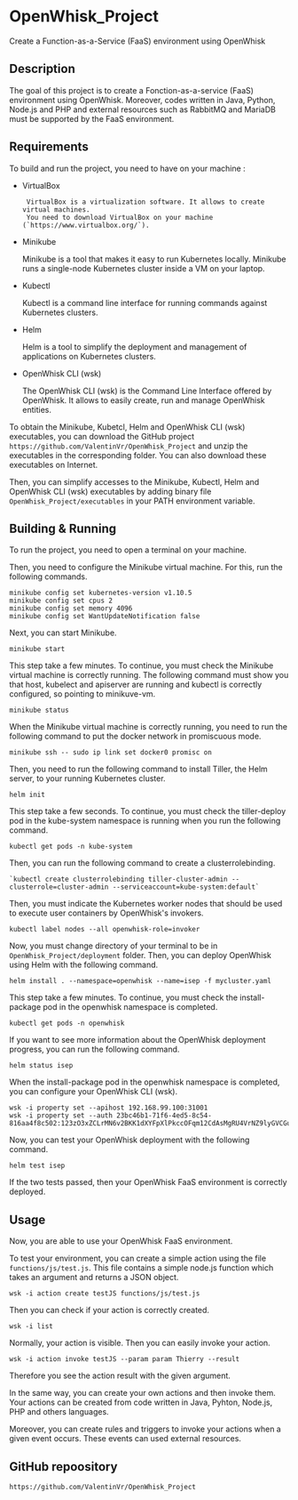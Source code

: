 # OpenWhisk_Project

Create a Function-as-a-Service (FaaS) environment using OpenWhisk

## Description

The goal of this project is to create a Fonction-as-a-service (FaaS) environment using OpenWhisk. Moreover, codes written in Java, Python, Node.js and PHP and external resources such as RabbitMQ and MariaDB must be supported by the FaaS environment.

## Requirements

To build and run the project, you need to have on your machine :

 - VirtualBox 
	
		VirtualBox is a virtualization software. It allows to create virtual machines.
		You need to download VirtualBox on your machine (`https://www.virtualbox.org/`).
	
 - Minikube
	
	Minikube is a tool that makes it easy to run Kubernetes locally. Minikube runs a single-node Kubernetes cluster inside a VM on your laptop.

 - Kubectl
	
	Kubectl is a command line interface for running commands against Kubernetes clusters.
	
 - Helm
	
	Helm is a tool to simplify the deployment and management of applications on Kubernetes clusters.

 - OpenWhisk CLI (wsk)
		
	The OpenWhisk CLI (wsk) is the Command Line Interface offered by OpenWhisk. It allows to easily create, run and manage OpenWhisk entities.
	

To obtain the Minikube, Kubetcl, Helm and OpenWhisk CLI (wsk) executables, you can download the GitHub project `https://github.com/ValentinVr/OpenWhisk_Project` and unzip the executables in the corresponding folder. You can also download these executables on Internet.
		
Then, you can simplify accesses to the Minikube, Kubectl, Helm and OpenWhisk CLI (wsk) executables by adding binary file `OpenWhisk_Project/executables` in your PATH environment variable.

## Building & Running

To run the project, you need to open a terminal on your machine.

Then, you need to configure the Minikube virtual machine. For this, run the following commands.

```
minikube config set kubernetes-version v1.10.5
minikube config set cpus 2
minikube config set memory 4096
minikube config set WantUpdateNotification false
```

Next, you can start Minikube.

```
minikube start
```

This step take a few minutes. To continue, you must check the Minikube virtual machine is correctly running. The following command must show you that host, kubelect and apiserver are running and kubectl is correctly configured, so pointing to minikuve-vm.

```
minikube status
```

When the Minikube virtual machine is correctly running, you need to run the following command to put the docker network in promiscuous mode.

```
minikube ssh -- sudo ip link set docker0 promisc on
```

Then, you need to run the following command to install Tiller, the Helm server, to your running Kubernetes cluster.

```
helm init
```

This step take a few seconds. To continue, you must check the tiller-deploy pod in the kube-system namespace is running when you run the following command.

```
kubectl get pods -n kube-system
```

Then, you can run the following command to create a clusterrolebinding.

```
`kubectl create clusterrolebinding tiller-cluster-admin --clusterrole=cluster-admin --serviceaccount=kube-system:default`
```

Then, you must indicate the Kubernetes worker nodes that should be used to execute user containers by OpenWhisk's invokers.

```
kubectl label nodes --all openwhisk-role=invoker
```

Now, you must change directory of your terminal to be in `OpenWhisk_Project/deployment` folder. Then, you can deploy OpenWhisk using Helm with the following command.

```
helm install . --namespace=openwhisk --name=isep -f mycluster.yaml
```

This step take a few minutes. To continue, you must check the install-package pod in the openwhisk namespace is completed.

```
kubectl get pods -n openwhisk
```

If you want to see more information about the OpenWhisk deployment progress, you can run the following command.

```
helm status isep
```

When the install-package pod in the openwhisk namespace is completed, you can configure your OpenWhisk CLI (wsk).

```
wsk -i property set --apihost 192.168.99.100:31001
wsk -i property set --auth 23bc46b1-71f6-4ed5-8c54-816aa4f8c502:123zO3xZCLrMN6v2BKK1dXYFpXlPkccOFqm12CdAsMgRU4VrNZ9lyGVCGuMDGIwP
```

Now, you can test your OpenWhisk deployment with the following command.

```
helm test isep
```

If the two tests passed, then your OpenWhisk FaaS environment is correctly deployed.

## Usage

Now, you are able to use your OpenWhisk FaaS environment.

To test your environment, you can create a simple action using the file `functions/js/test.js`. This file contains a simple node.js function which takes an argument and returns a JSON object.

```
wsk -i action create testJS functions/js/test.js
```

Then you can check if your action is correctly created.

```
wsk -i list
```

Normally, your action is visible. Then you can easily invoke your action.

```
wsk -i action invoke testJS --param param Thierry --result
```

Therefore you see the action result with the given argument.

In the same way, you can create your own actions and then invoke them. Your actions can be created from code written in Java, Pyhton, Node.js, PHP and others languages.

Moreover, you can create rules and triggers to invoke your actions when a given event occurs. These events can used external resources.

## GitHub repoository

`https://github.com/ValentinVr/OpenWhisk_Project`